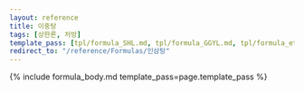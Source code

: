 ```yaml
---
layout: reference
title: 이중탕
tags: [상한론, 처방]
template_pass: [tpl/formula_SHL.md, tpl/formula_GGYL.md, tpl/formula_etc.md]
redirect_to: "/reference/Formulas/인삼탕"
---
```



{% include formula_body.md template_pass=page.template_pass %}
